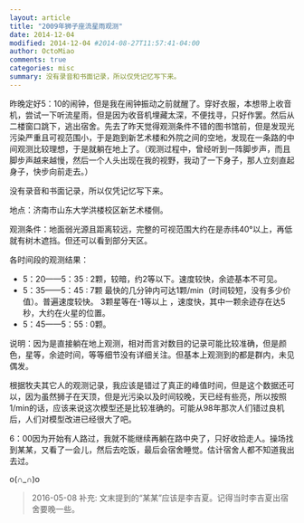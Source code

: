```yaml
---
layout: article
title: "2009年狮子座流星雨观测"
date: 2014-12-04
modified: 2014-12-04 #2014-08-27T11:57:41-04:00
author: OctoMiao
comments: true
categories: misc
summary: 没有录音和书面记录，所以仅凭记忆写下来。
---
```


昨晚定好5：10的闹钟，但是我在闹钟振动之前就醒了。穿好衣服，本想带上收音机，尝试一下听流星雨，但是因为收音机埋藏太深，不便找寻，只好作罢。然后从二楼窗口跳下，逃出宿舍。先去了昨天觉得观测条件不错的图书馆前，但是发现光污染严重且可视范围小，于是跑到新艺术楼和外院之间的空地，发现在一条路的中间观测比较理想，于是就躺在地上了。（观测过程中，曾经听到一阵脚步声，而且脚步声越来越慢，然后一个人头出现在我的视野，我动了一下身子，那人立刻直起身子，快步向前走去。）

没有录音和书面记录，所以仅凭记忆写下来。

地点：济南市山东大学洪楼校区新艺术楼侧。

观测条件：地面弱光源且距离较远，完整的可视范围大约在是赤纬40°以上，再低就有树木遮挡。但还可以看到部分天区。

各时间段的观测结果：

* 5：20——5：35    : 2颗，较暗，约2等以下。速度较快，余迹基本不可见。    
* 5：35——5：45    : 7颗   最快的几分钟内可达1颗/min（时间较短，没有多少价值）。普遍速度较快。 3颗星等在-1等以上 ，速度快，其中一颗余迹存在达5秒，大约在火星的位置。
* 5：45——5：55    : 0颗。

说明：因为是直接躺在地上观测，相对而言对数目的记录可能比较准确，但是颜色，星等，余迹时间，等等细节没有详细关注。但基本上观测到的都是群内，未见偶发。

根据牧夫其它人的观测记录，我应该是错过了真正的峰值时间，但是这个数据还可以，因为虽然狮子在天顶，但是光污染以及时间较晚，天已经有些亮，所以按照1/min的话，应该来说这次模型还是比较准确的。可能从98年那次人们错过良机后，人们对模型改进已经很大了吧。

6：00因为开始有人路过，我就不能继续再躺在路中央了，只好收拾走人。操场找到某某，又看了一会儿，然后去吃饭，最后会宿舍睡觉。估计宿舍人都不知道我出去过。

o(∩_∩)o

> 2016-05-08 补充:
> 文末提到的“某某”应该是李吉夏。记得当时李吉夏出宿舍要晚一些。
